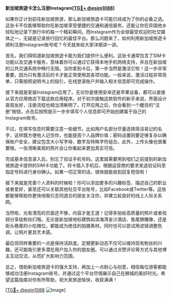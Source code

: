 **新加坡旅遊卡怎么注册Instagram[[TG💪+ @esim1088](https://t.me/s/esim1088)]**

如果你正计划前往新加坡旅游，那么新加坡旅遊卡可能已经成为了你的必备之选。这张卡不仅能够帮助你在新加坡享受便捷的交通和通信服务，还能让你在异国他乡轻松地记录下旅行中的每一个精彩瞬间。而Instagram作为全球最受欢迎的社交媒体之一，无疑是记录旅行回忆的最佳平台。那么问题来了，如何利用新加坡旅遊卡顺利注册Instagram账号呢？今天就来给大家详细讲一讲。

首先，我们得知道新加坡旅遊卡能为我们提供什么便利。这张卡通常包含了SIM卡功能以及交通卡服务，意味着你可以通过它获得本地手机网络支持，并且在新加坡的公共交通系统中畅行无阻。当你拿到卡后，第一步当然是激活它啦！这一步非常重要，因为只有激活后的卡才能正常使用其各项功能。一般来说，激活过程非常简单，只需按照说明书上的指引，在线登录账户并输入相关信息即可完成操作。

接下来就是安装Instagram应用了。无论你是使用安卓还是苹果设备，都可以直接从官方应用商店下载这款应用程序。对于初次接触这款软件的新手来说，界面设计直观友好，注册流程也相当清晰明了。打开应用之后，你会看到一个醒目的“注册”按钮，点击后按照提示一步步填写个人信息即可开始创建属于自己的Instagram账号。

不过，在填写信息时需要注意一些细节。比如用户名部分尽量选择简洁易记的名字，这样既方便他人记住你，也能提高个人品牌价值；密码设置则要足够复杂以确保账户安全，建议包含大小写字母、数字及特殊字符组合。此外，上传头像也很重要哦，一张清晰美观的照片会让你看起来更加真实可信。

完成基本信息录入后，别忘了验证手机号码。这里就需要用到咱们之前提到的新加坡旅遊卡提供的SIM卡功能了。将卡插入手机后，根据运营商的要求发送验证码至指定号码进行身份确认。如果一切正常的话，很快就能收到回复短信啦！

接下来就是完善个人资料的时候啦！你可以添加更多的兴趣标签、描述自己的职业或者爱好，甚至还可以关联其他社交平台账号，比如Facebook或Twitter等。这些都能够帮助你更快地吸引志同道合的朋友关注你，并建立起良好的线上人际关系网。

当然啦，光有漂亮的页面还不够，内容才是王道！记得多拍些高质量的照片或者视频分享给粉丝们哦。无论是新加坡地标建筑如滨海湾金沙酒店、鱼尾狮雕像，还是街头巷尾的小吃摊位，都能成为绝佳的拍摄素材。同时也可以尝试用滤镜调整色调，让照片更具艺术感。

最后但同样重要的一点是保持活跃度。定期更新动态不仅可以维持现有粉丝的兴趣，还可能吸引更多潜在用户加入你的朋友圈。可以通过点赞评论等方式与其他博主互动交流，从而扩大影响力范围。

总之，借助新加坡旅遊卡的强大支持，再加上一点耐心与创意，相信每位游客都能够成功注册Instagram账号，并通过这个平台尽情展示自己在狮城的美好时光。希望这篇指南对你有所帮助，祝大家旅途愉快，收获满满！

[[TG💪+ @esim1088](https://t.me/s/esim1088) ![Image](https://i.postimg.cc/4NQfJmqS/Snipaste-2025-05-13-00-14-12.png)]